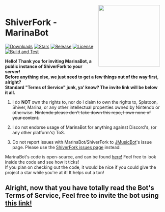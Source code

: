 <img align="right" src="https://i.imgur.com/J2ze7Lq.png" height="200" width="200">

# ShiverFork - MarinaBot

[![Downloads](https://img.shields.io/github/downloads/lilliepad1/MusicBotShiverFork/total.svg)](https://github.com/jagrosh/lilliepad1/MusicBotShiverFork/latest)
[![Stars](https://img.shields.io/github/stars/lilliepad1/MusicBotShiverFork.svg)](https://github.com/lilliepad1/MusicBotShiverFork/stargazers)
[![Release](https://img.shields.io/github/release/lilliepad1/MusicBotShiverFork.svg)](https://github.com/jagrosh/lilliepad1/MusicBotShiverFork/latest)
[![License](https://img.shields.io/github/license/lilliepad1/MusicBotShiverFork.svg)](https://github.com/lilliepad1/MusicBotShiverFork/blob/master/LICENSE)
[![Build and Test](https://github.com/lilliepad1/MusicBotShiverFork/actions/workflows/build-and-test.yml/badge.svg)](https://github.com/lilliepad1/MusicBotShiverFork/actions/workflows/build-and-test.yml)

<b>Hello! Thank you for inviting MarinaBot, a public instance of ShiverFork to your server!<br>
Before anything else, we just need to get a few things out of the way first, alright?<br>
Standard "Terms of Service" junk, ya' know? The invite link will be below it all.</b>

1. I do <b>NOT</b> own the rights to, nor do I claim to own the rights to, Splatoon, Shiver, Marina, or any other intellectual properties owned by Nintendo or otherwise. ~~Nintendo please don't take down this repo, I own none of your content.~~

2. I do not endorse usage of MarinaBot for anything against Discord's, (or any other platform's) ToS.

3. Do not report issues with MarinaBot/ShiverFork to [JMusicBot](https://github.com/jagrosh/MusicBot)'s issue page. Please use the [ShiverFork issues page](https://github.com/lilliepad1/MusicBotShiverFork/issues) instead.

MarinaBot's code is open-source, and can be found [here!](https://github.com/lilliepad1/MusicBotShiverFork/tree/master) Feel free to look inside the code and see how it ticks!<br>
If you plan on checking out the code, it would be nice if you could give the project a star while you're at it! It helps out a ton!
## **Alright, now that you have totally read the Bot's Terms of Service, Feel free to invite the bot using [this link!](https://discord.com/oauth2/authorize?client_id=1038906152181837935&permissions=103819584&integration_type=0&scope=bot)**
